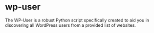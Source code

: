 # wp-user
The WP-User is a robust Python script specifically created to aid you in discovering all WordPress users from a provided list of websites.
